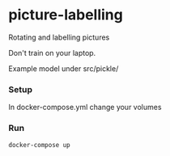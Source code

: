 # picture-labelling
Rotating and labelling pictures

Don't train on your laptop.

Example model under src/pickle/ 

### Setup
In docker-compose.yml change your volumes

### Run
```docker-compose up```
